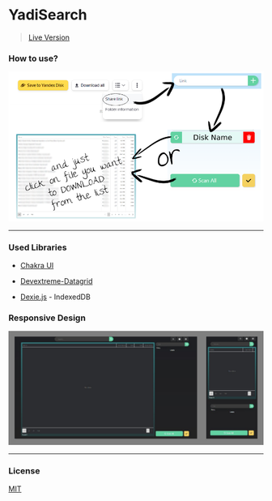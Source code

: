 # YadiSearch

> [Live Version](https://yadisearch.netlify.app)

### How to use?

![help](./src/assets/help.png)

---

### Used Libraries

- [Chakra UI](https://chakra-ui.com/)

- [Devextreme-Datagrid](https://js.devexpress.com/Overview/DataGrid/)

- [Dexie.js](https://dexie.org/) - IndexedDB

### Responsive Design

![responsive](./src/assets/responsive.jpg)

---

### License

[MIT](https://choosealicense.com/licenses/mit/)
